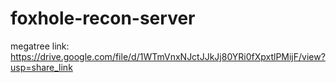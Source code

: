 # foxhole-recon-server


megatree link: 
https://drive.google.com/file/d/1WTmVnxNJctJJkJj80YRi0fXpxtlPMijF/view?usp=share_link
